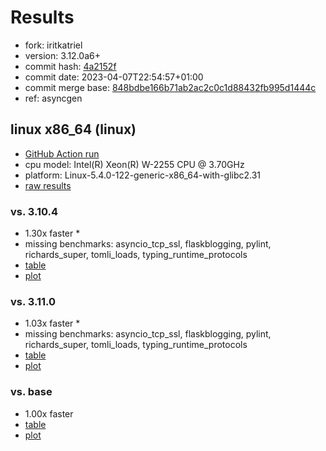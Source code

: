 # Results

- fork: iritkatriel
- version: 3.12.0a6+
- commit hash: [4a2152f](https://github.com/iritkatriel/cpython/commit/4a2152f)
- commit date: 2023-04-07T22:54:57+01:00
- commit merge base: [848bdbe166b71ab2ac2c0c1d88432fb995d1444c](https://github.com/iritkatriel/cpython/commit/848bdbe166b71ab2ac2c0c1d88432fb995d1444c)
- ref: asyncgen

## linux x86_64 (linux)

- [GitHub Action run](https://github.com/faster-cpython/benchmarking/actions/runs/4641878800)
- cpu model: Intel(R) Xeon(R) W-2255 CPU @ 3.70GHz
- platform: Linux-5.4.0-122-generic-x86_64-with-glibc2.31
- [raw results](bm-20230407-linux-x86_64-iritkatriel-asyncgen-3.12.0a6%2B-4a2152f.json)

### vs. 3.10.4

- 1.30x faster \*
- missing benchmarks: asyncio_tcp_ssl, flaskblogging, pylint, richards_super, tomli_loads, typing_runtime_protocols
- [table](bm-20230407-linux-x86_64-iritkatriel-asyncgen-3.12.0a6%2B-4a2152f-vs-3.10.4.md)
- [plot](bm-20230407-linux-x86_64-iritkatriel-asyncgen-3.12.0a6%2B-4a2152f-vs-3.10.4.png)

### vs. 3.11.0

- 1.03x faster \*
- missing benchmarks: asyncio_tcp_ssl, flaskblogging, pylint, richards_super, tomli_loads, typing_runtime_protocols
- [table](bm-20230407-linux-x86_64-iritkatriel-asyncgen-3.12.0a6%2B-4a2152f-vs-3.11.0.md)
- [plot](bm-20230407-linux-x86_64-iritkatriel-asyncgen-3.12.0a6%2B-4a2152f-vs-3.11.0.png)

### vs. base

- 1.00x faster
- [table](bm-20230407-linux-x86_64-iritkatriel-asyncgen-3.12.0a6%2B-4a2152f-vs-base.md)
- [plot](bm-20230407-linux-x86_64-iritkatriel-asyncgen-3.12.0a6%2B-4a2152f-vs-base.png)

